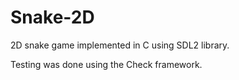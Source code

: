 # Snake-2D
2D snake game implemented in  C using SDL2 library.

Testing was done using the Check framework.
